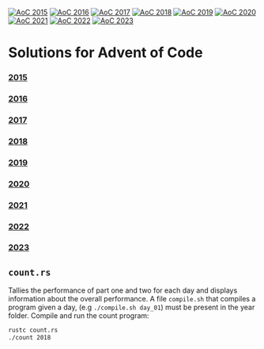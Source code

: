 [![AoC 2015](https://img.shields.io/badge/2015-★_50-44cc11)](https://adventofcode.com/2015)
[![AoC 2016](https://img.shields.io/badge/2016-★_50-44cc11)](https://adventofcode.com/2016)
[![AoC 2017](https://img.shields.io/badge/2017-★_50-44cc11)](https://adventofcode.com/2017)
[![AoC 2018](https://img.shields.io/badge/2018-★_50-44cc11)](https://adventofcode.com/2018)
[![AoC 2019](https://img.shields.io/badge/2019-★_50-44cc11)](https://adventofcode.com/2019)
[![AoC 2020](https://img.shields.io/badge/2020-★_50-44cc11)](https://adventofcode.com/2020)
[![AoC 2021](https://img.shields.io/badge/2021-★_50-44cc11)](https://adventofcode.com/2021)
[![AoC 2022](https://img.shields.io/badge/2022-★_50-44cc11)](https://adventofcode.com/2022)
[![AoC 2023](https://img.shields.io/badge/2023-★_10-9f9f9f)](https://adventofcode.com/2023)

# Solutions for Advent of Code
### [2015](https://github.com/sivertjoe/Advent-of-Code/tree/master/2015)
### [2016](https://github.com/sivertjoe/Advent-of-Code/tree/master/2016)
### [2017](https://github.com/sivertjoe/Advent-of-Code/tree/master/2017)
### [2018](https://github.com/sivertjoe/Advent-of-Code/tree/master/2018)
### [2019](https://github.com/sivertjoe/Advent-of-Code/tree/master/2019)
### [2020](https://github.com/sivertjoe/Advent-of-Code/tree/master/2020)
### [2021](https://github.com/sivertjoe/Advent-of-Code/tree/master/2021)
### [2022](https://github.com/sivertjoe/Advent-of-Code/tree/master/2022)
### [2023](https://github.com/sivertjoe/Advent-of-Code/tree/master/2023)

## `count.rs`
Tallies the  performance of part one and two for each day and displays information about the overall performance.
A file `compile.sh` that compiles a program given a day, (e.g `./compile.sh day_01`) must be present in the year folder.
Compile and run the count program:

```bash
rustc count.rs
./count 2018
```
